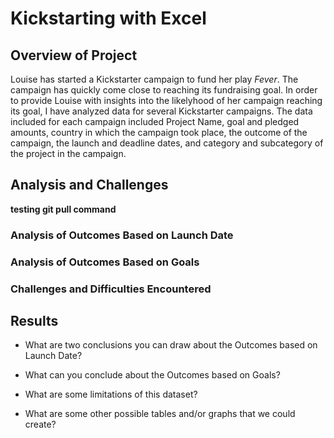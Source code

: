 # Kickstarting with Excel

## Overview of Project

Louise has started a Kickstarter campaign to fund her play *Fever*.  The campaign has quickly come close to reaching its fundraising goal. In order to provide Louise with insights into the likelyhood of her campaign reaching its goal, I have analyzed data for several Kickstarter campaigns.  The data included for each campaign included Project Name, goal and pledged amounts, country in which the campaign took place, the outcome of the campaign, the launch and deadline dates, and category and subcategory of the project in the campaign.  

## Analysis and Challenges

**testing git pull command**

### Analysis of Outcomes Based on Launch Date

### Analysis of Outcomes Based on Goals

### Challenges and Difficulties Encountered

## Results

- What are two conclusions you can draw about the Outcomes based on Launch Date?

- What can you conclude about the Outcomes based on Goals?

- What are some limitations of this dataset?

- What are some other possible tables and/or graphs that we could create?
